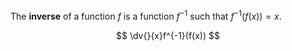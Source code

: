 The **inverse** of a function $f$ is a function $f^{-1}$ such that $f^{-1}(f(x))=x$.

$$
\dv{}{x}f^{-1}(f(x))
$$